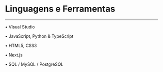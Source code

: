 # Linguagens e Ferramentas
---
• Visual Studio

• JavaScript, Python & TypeScript

• HTML5, CSS3

• Next.js

• SQL / MySQL / PostgreSQL